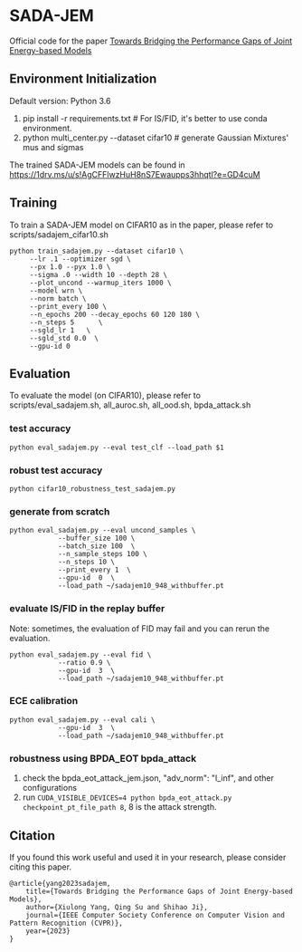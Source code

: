 # SADA-JEM

Official code for the paper [Towards Bridging the Performance Gaps of Joint Energy-based Models](https://arxiv.org/abs/2209.07959)



## Environment Initialization

Default version: Python 3.6

1. pip install -r requirements.txt           # For IS/FID, it's better to use conda environment.
2. python multi_center.py --dataset cifar10  # generate Gaussian Mixtures' mus and sigmas

The trained SADA-JEM models can be found in https://1drv.ms/u/s!AgCFFlwzHuH8nS7Ewaupps3hhqtl?e=GD4cuM

## Training

To train a SADA-JEM model on CIFAR10 as in the paper, please refer to scripts/sadajem_cifar10.sh

```
python train_sadajem.py --dataset cifar10 \
     --lr .1 --optimizer sgd \
     --px 1.0 --pyx 1.0 \
     --sigma .0 --width 10 --depth 28 \
     --plot_uncond --warmup_iters 1000 \
     --model wrn \
     --norm batch \
     --print_every 100 \
     --n_epochs 200 --decay_epochs 60 120 180 \
     --n_steps 5      \
     --sgld_lr 1   \
     --sgld_std 0.0  \
     --gpu-id 0
```


## Evaluation

To evaluate the model (on CIFAR10), please refer to scripts/eval_sadajem.sh, all_auroc.sh, all_ood.sh,  bpda_attack.sh


### test accuracy

```
python eval_sadajem.py --eval test_clf --load_path $1
```

### robust test accuracy

```
python cifar10_robustness_test_sadajem.py
```

### generate from scratch

```
python eval_sadajem.py --eval uncond_samples \
            --buffer_size 100 \
            --batch_size 100  \
            --n_sample_steps 100 \
            --n_steps 10 \
            --print_every 1  \
            --gpu-id  0  \
            --load_path ~/sadajem10_948_withbuffer.pt
```


### evaluate IS/FID in the replay buffer

Note: sometimes, the evaluation of FID may fail and you can rerun the evaluation.
```
python eval_sadajem.py --eval fid \
            --ratio 0.9 \
            --gpu-id  3  \
            --load_path ~/sadajem10_948_withbuffer.pt
```

### ECE calibration

```
python eval_sadajem.py --eval cali \
            --gpu-id  3  \
            --load_path ~/sadajem10_948_withbuffer.pt
```

### robustness using BPDA_EOT bpda_attack

1. check the bpda_eot_attack_jem.json,  "adv_norm": "l_inf",   and other configurations
2. run `CUDA_VISIBLE_DEVICES=4 python bpda_eot_attack.py checkpoint_pt_file_path 8`,  8 is the attack strength.


## Citation

If you found this work useful and used it in your research, please consider citing this paper.
```
@article{yang2023sadajem,
    title={Towards Bridging the Performance Gaps of Joint Energy-based Models},
    author={Xiulong Yang, Qing Su and Shihao Ji},
    journal={IEEE Computer Society Conference on Computer Vision and Pattern Recognition (CVPR)},
    year={2023}
}
```